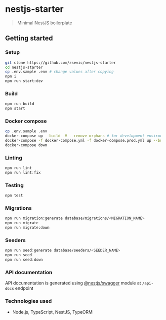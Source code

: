 # nestjs-starter

> Minimal NestJS boilerplate

## Getting started

### Setup

```bash
git clone https://github.com/zsevic/nestjs-starter
cd nestjs-starter
cp .env.sample .env # change values after copying
npm i
npm run start:dev
```

### Build

```bash
npm run build
npm start
```

### Docker compose

```bash
cp .env.sample .env
docker-compose up --build -V --remove-orphans # for development environment
docker-compose -f docker-compose.yml -f docker-compose.prod.yml up --build -V
docker-compose down
```

### Linting

```bash
npm run lint
npm run lint:fix
```

### Testing

```bash
npm test
```

### Migrations

```bash
npm run migration:generate database/migrations/<MIGRATION_NAME>
npm run migrate
npm run migrate:down
```

### Seeders

```bash
npm run seed:generate database/seeders/<SEEDER_NAME>
npm run seed
npm run seed:down
```

### API documentation

API documentation is generated using [@nestjs/swagger](https://www.npmjs.com/package/@nestjs/swagger) module at `/api-docs` endpoint

### Technologies used

- Node.js, TypeScript, NestJS, TypeORM
